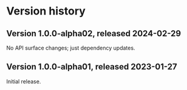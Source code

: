 # Version history

## Version 1.0.0-alpha02, released 2024-02-29

No API surface changes; just dependency updates.

## Version 1.0.0-alpha01, released 2023-01-27

Initial release.

